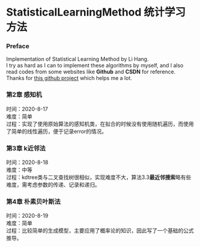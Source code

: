 # StatisticalLearningMethod 统计学习方法
### Preface
Implementation of Statistical Learning Method by Li Hang.</br>
I try as hard as I can to implement these algorithms by myself, and I also read codes from some websites like **Github** and **CSDN** for reference. Thanks for [this github project](https://github.com/Dod-o/Statistical-Learning-Method_Code) which helps me a lot.

### 第2章 感知机 
时间：2020-8-17</br>
难度：简单</br>
过程：实现了使用原始算法的感知机类，在拟合的时候没有使用随机遍历，而使用了简单的线性遍历，便于记录error的情况。

### 第3章 k近邻法
时间：2020-8-18</br>
难度：中等</br>
过程：kdtree类与二叉查找树很相似，实现难度不大，算法3.3**最近邻搜索**略有些难度，需考虑参数的传递、记录和递归。

### 第4章 朴素贝叶斯法
时间：2020-8-19</br>
难度：简单</br>
过程：比较简单的生成模型，主要应用了概率论的知识，因此写了一个基础的公式推导。
